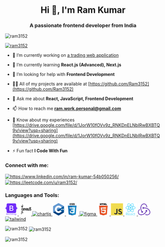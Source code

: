<h1 align="center">Hi 👋, I'm Ram Kumar</h1>
<h3 align="center">A passionate frontend developer from India</h3>

<p align="left"> <img src="https://komarev.com/ghpvc/?username=ram3152&label=Profile%20views&color=0e75b6&style=flat" alt="ram3152" /> </p>

<p align="left"> <a href="https://github.com/ryo-ma/github-profile-trophy"><img src="https://github-profile-trophy.vercel.app/?username=ram3152" alt="ram3152" /></a> </p>

- 🔭 I’m currently working on [a trading web application](https://xcrypto-trading-app.vercel.app/)

- 🌱 I’m currently learning **React.js (Advanced), Next.js**

- 🤝 I’m looking for help with **Frontend Development**

- 👨‍💻 All of my projects are available at [https://github.com/Ram3152](https://github.com/Ram3152)

- 💬 Ask me about **React, JavaScript, Frontend Development**

- 📫 How to reach me **ram.work.personal@gmail.com**

- 📄 Know about my experiences [https://drive.google.com/file/d/1JorW10fOVv9z_RNKDnELNbIRwBXBTQ9v/view?usp=sharing](https://drive.google.com/file/d/1JorW10fOVv9z_RNKDnELNbIRwBXBTQ9v/view?usp=sharing)

- ⚡ Fun fact **I Code With Fun**

<h3 align="left">Connect with me:</h3>
<p align="left">
<a href="https://linkedin.com/in/https://www.linkedin.com/in/ram-kumar-54b050256/" target="blank"><img align="center" src="https://raw.githubusercontent.com/rahuldkjain/github-profile-readme-generator/master/src/images/icons/Social/linked-in-alt.svg" alt="https://www.linkedin.com/in/ram-kumar-54b050256/" height="30" width="40" /></a>
<a href="https://www.leetcode.com/https://leetcode.com/u/ram3152/" target="blank"><img align="center" src="https://raw.githubusercontent.com/rahuldkjain/github-profile-readme-generator/master/src/images/icons/Social/leet-code.svg" alt="https://leetcode.com/u/ram3152/" height="30" width="40" /></a>
</p>

<h3 align="left">Languages and Tools:</h3>
<p align="left"> <a href="https://getbootstrap.com" target="_blank" rel="noreferrer"> <img src="https://raw.githubusercontent.com/devicons/devicon/master/icons/bootstrap/bootstrap-plain-wordmark.svg" alt="bootstrap" width="40" height="40"/> </a> <a href="https://canvasjs.com" target="_blank" rel="noreferrer"> <img src="https://raw.githubusercontent.com/Hardik0307/Hardik0307/master/assets/canvasjs-charts.svg" alt="canvasjs" width="40" height="40"/> </a> <a href="https://www.chartjs.org" target="_blank" rel="noreferrer"> <img src="https://www.chartjs.org/media/logo-title.svg" alt="chartjs" width="40" height="40"/> </a> <a href="https://www.w3schools.com/cpp/" target="_blank" rel="noreferrer"> <img src="https://raw.githubusercontent.com/devicons/devicon/master/icons/cplusplus/cplusplus-original.svg" alt="cplusplus" width="40" height="40"/> </a> <a href="https://www.w3schools.com/css/" target="_blank" rel="noreferrer"> <img src="https://raw.githubusercontent.com/devicons/devicon/master/icons/css3/css3-original-wordmark.svg" alt="css3" width="40" height="40"/> </a> <a href="https://www.figma.com/" target="_blank" rel="noreferrer"> <img src="https://www.vectorlogo.zone/logos/figma/figma-icon.svg" alt="figma" width="40" height="40"/> </a> <a href="https://www.w3.org/html/" target="_blank" rel="noreferrer"> <img src="https://raw.githubusercontent.com/devicons/devicon/master/icons/html5/html5-original-wordmark.svg" alt="html5" width="40" height="40"/> </a> <a href="https://developer.mozilla.org/en-US/docs/Web/JavaScript" target="_blank" rel="noreferrer"> <img src="https://raw.githubusercontent.com/devicons/devicon/master/icons/javascript/javascript-original.svg" alt="javascript" width="40" height="40"/> </a> <a href="https://reactjs.org/" target="_blank" rel="noreferrer"> <img src="https://raw.githubusercontent.com/devicons/devicon/master/icons/react/react-original-wordmark.svg" alt="react" width="40" height="40"/> </a> <a href="https://redux.js.org" target="_blank" rel="noreferrer"> <img src="https://raw.githubusercontent.com/devicons/devicon/master/icons/redux/redux-original.svg" alt="redux" width="40" height="40"/> </a> <a href="https://tailwindcss.com/" target="_blank" rel="noreferrer"> <img src="https://www.vectorlogo.zone/logos/tailwindcss/tailwindcss-icon.svg" alt="tailwind" width="40" height="40"/> </a> </p>

<p><img align="left" src="https://github-readme-stats.vercel.app/api/top-langs?username=ram3152&show_icons=true&locale=en&layout=compact" alt="ram3152" /></p>

<p>&nbsp;<img align="center" src="https://github-readme-stats.vercel.app/api?username=ram3152&show_icons=true&locale=en" alt="ram3152" /></p>

<p><img align="center" src="https://github-readme-streak-stats.herokuapp.com/?user=ram3152&" alt="ram3152" /></p>
